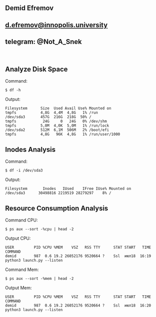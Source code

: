 ## Demid Efremov
## d.efremov@innopolis.university
## telegram: @Not_A_Snek
&nbsp;

## Analyze Disk Space
Command:
```
$ df -h
```

Output:
```
Filesystem      Size  Used Avail Use% Mounted on
tmpfs           4,8G  4,4M  4,8G   1% /run
/dev/sda3       457G  216G  218G  50% /
tmpfs            24G     0   24G   0% /dev/shm
tmpfs           5,0M  4,0K  5,0M   1% /run/lock
/dev/sda2       512M  6,1M  506M   2% /boot/efi
tmpfs           4,8G   96K  4,8G   1% /run/user/1000
```

## Inodes Analysis
Command:
```
$ df -i /dev/sda3
```

Output:
```
Filesystem       Inodes   IUsed    IFree IUse% Mounted on
/dev/sda3      30498816 2219519 28279297    8% /
```

## Resource Consumption Analysis
Command CPU:
```
$ ps aux --sort -%cpu | head -2
```

Output CPU:
```
USER         PID %CPU %MEM    VSZ   RSS TTY      STAT START   TIME COMMAND
demid        987  0.6 19.2 26052176 9520664 ?    Ssl  июл18  16:19 python3 launch.py --listen
```

Command Mem:
```
$ ps aux --sort -%mem | head -2
```

Output Mem:
```
USER         PID %CPU %MEM    VSZ   RSS TTY      STAT START   TIME COMMAND
demid        987  0.6 19.2 26052176 9520664 ?    Ssl  июл18  16:20 python3 launch.py --listen
```
